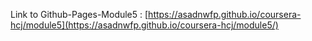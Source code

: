 Link to Github-Pages-Module5 : [https://asadnwfp.github.io/coursera-hcj/module5](https://asadnwfp.github.io/coursera-hcj/module5/)
